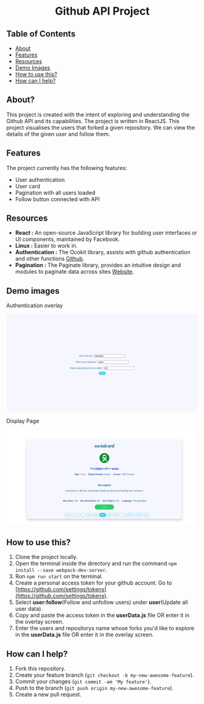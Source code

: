 
<h1 align="center"> Github API Project </h1>


## Table of Contents

- [About](#about)
- [Features](#features)
- [Resources](#resources)
- [Demo Images](#demo-images)
- [How to use this?](#how-to-use-this)
- [How can I help?](#how-can-i-help)


## About?

This project is created with the intent of exploring and understanding the Github API and its capabilities. The project is written in ReactJS. This project visualises the users that forked a given repository. We can view the details of the given user and follow them.

## Features

The project currently has the following features:

* User authentication
* User card
* Pagination with all users loaded
* Follow button connected with API

## Resources

* **React :** An open-source JavaScript library for building user interfaces or UI components, maintained by Facebook.
* **Linux :** Easier to work in.
* **Authentication :** The Ocokit library, assists with github authentication and other functions [Github](https://github.com/octokit/core.js#readme).
* **Pagination :** The Paginate library, provides an intuitive design and modules to paginate data across sites [Website](https://pagination.js.org/).


## Demo images

Authentication overlay

![content](assets/img1.png)

Display Page 

![content](assets/img2.png)


## How to use this?

1. Clone the project locally.
2. Open the terminal inside the directory and run the command `npm install --save webpack-dev-server`.
3. Run `npm run start` on the terminal. 
4. Create a personal access token for your github account. Go to [https://github.com/settings/tokens](https://github.com/settings/tokens).
5. Select **user:follow**(Follow and unfollow users) under **user**(Update all user data).
6. Copy and paste the access token in the **userData.js** file OR enter it in the overlay screen.
7. Enter the users and repositorys name whose forks you'd like to explore in the **userData.js** file OR enter it in the overlay screen. 


## How can I help?

1. Fork this repository.
2. Create your feature branch (`git checkout -b my-new-awesome-feature`).
3. Commit your changes (`git commit -am 'My feature'`).
4. Push to the branch (`git push origin my-new-awesome-feature`).
5. Create a new pull request.

